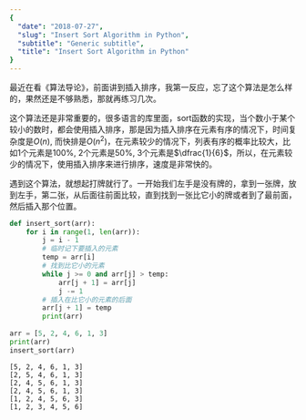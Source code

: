 ```yaml
---
{
  "date": "2018-07-27",
  "slug": "Insert Sort Algorithm in Python",
  "subtitle": "Generic subtitle",
  "title": "Insert Sort Algorithm in Python"
}
---
```

<!--more-->

最近在看《算法导论》，前面讲到插入排序，我第一反应，忘了这个算法是怎么样的，果然还是不够熟悉，那就再练习几次。

这个算法还是非常重要的，很多语言的库里面，sort函数的实现，当个数小于某个较小的数时，都会使用插入排序，那是因为插入排序在元素有序的情况下，时间复杂度是$O(n)$, 而快排是$O(n^2)$，在元素较少的情况下，列表有序的概率比较大，比如1个元素是100%, 2个元素是50%, 3个元素是$\dfrac{1}{6}$，所以，在元素较少的情况下，使用插入排序来进行排序，速度是非常快的。

遇到这个算法，就想起打牌就行了。一开始我们左手是没有牌的，拿到一张牌，放到左手，第二张，从后面往前面比较，直到找到一张比它小的牌或者到了最前面，然后插入那个位置。


```python
def insert_sort(arr):
    for i in range(1, len(arr)):
        j = i - 1
        # 临时记下要插入的元素
        temp = arr[i]
        # 找到比它小的元素
        while j >= 0 and arr[j] > temp:
            arr[j + 1] = arr[j]
            j -= 1
        # 插入在比它小的元素的后面
        arr[j + 1] = temp
        print(arr)
        
arr = [5, 2, 4, 6, 1, 3]
print(arr)
insert_sort(arr)
```

    [5, 2, 4, 6, 1, 3]
    [2, 5, 4, 6, 1, 3]
    [2, 4, 5, 6, 1, 3]
    [2, 4, 5, 6, 1, 3]
    [1, 2, 4, 5, 6, 3]
    [1, 2, 3, 4, 5, 6]

